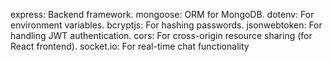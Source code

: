 express: Backend framework.
mongoose: ORM for MongoDB.
dotenv: For environment variables.
bcryptjs: For hashing passwords.
jsonwebtoken: For handling JWT authentication.
cors: For cross-origin resource sharing (for React frontend).
socket.io: For real-time chat functionality